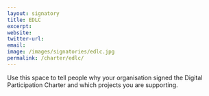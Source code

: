 ```yaml
---
layout: signatory
title: EDLC
excerpt: 
website: 
twitter-url: 
email: 
image: /images/signatories/edlc.jpg
permalink: /charter/edlc/
---
```


Use this space to tell people why your organisation signed the Digital Participation Charter and which projects you are supporting.